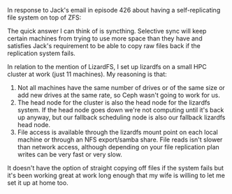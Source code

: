 In response to Jack's email in episode 426 about having a
self-replicating file system on top of ZFS:

The quick answer I can think of is syncthing. Selective sync will keep
certain machines from trying to use more space than they have and
satisfies Jack's requirement to be able to copy raw files back if the
replication system fails.

In relation to the mention of LizardFS, I set up lizardfs on a small HPC
cluster at work (just 11 machines). My reasoning is that:
1. Not all machines have the same number of drives or of the same size
or add new drives at the same rate, so Ceph wasn't going to work for us.
2. The head node for the cluster is also the head node for the lizardfs
system. If the head node goes down we're not computing until it's back
up anyway, but our fallback scheduling node is also our fallback
lizardfs head node.
3. File access is available through the lizardfs mount point on each
local machine or through an NFS export/samba share. File reads isn't
slower than network access, although depending on your file replication
plan writes can be very fast or very slow.

It doesn't have the option of straight copying off files if the system
fails but it's been working great at work long enough that my wife is
willing to let me set it up at home too.
